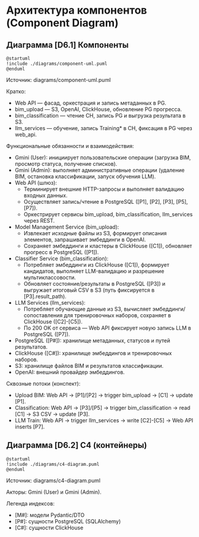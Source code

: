 # Архитектура компонентов (Component Diagram)

## Диаграмма [D6.1] Компоненты

<!-- puml: ./diagrams/component-uml.puml -->
```plantuml
@startuml
!include ./diagrams/component-uml.puml
@enduml
```

Источник: diagrams/component-uml.puml

Кратко:

- Web API — фасад, оркестрация и запись метаданных в PG.
- bim_upload — S3, OpenAI, ClickHouse, обновление PG прогресса.
- bim_classification — чтение CH, запись PG и выгрузка результата в S3.
- llm_services — обучение, запись Training* в CH, фиксация в PG через web_api.

Функциональные обязанности и взаимодействия:

- Gmini (User): инициирует пользовательские операции (загрузка BIM, просмотр статуса, получение списков).
- Gmini (Admin): выполняет административные операции (удаление BIM, остановка классификации, запуск обучения LLM).
- Web API (шлюз):
  - Терминирует внешние HTTP-запросы и выполняет валидацию входных данных.
  - Осуществляет запись/чтение в PostgreSQL ([P1], [P2], [P3], [P5], [P7]).
  - Оркестрирует сервисы bim_upload, bim_classification, llm_services через REST.
- Model Management Service (bim_upload):
  - Извлекает исходные файлы из S3, формирует описания элементов, запрашивает эмбеддинги в OpenAI.
  - Сохраняет эмбеддинги и кластеры в ClickHouse ([C1]), обновляет прогресс в PostgreSQL ([P1]).
- Classifier Service (bim_classification):
  - Потребляет эмбеддинги из ClickHouse ([C1]), формирует кандидатов, выполняет LLM-валидацию и разрешение мультиклассовости.
  - Обновляет состояние/результаты в PostgreSQL ([P3]) и выгружает итоговый CSV в S3 (путь фиксируется в [P3].result_path).
- LLM Services (llm_services):
  - Потребляет обучающие данные из S3, вычисляет эмбеддинги/сопоставления для тренировочных наборов, сохраняет в ClickHouse ([C2]-[C5]).
  - По 200 OK от сервиса — Web API фиксирует новую запись LLM в PostgreSQL ([P7]).
- PostgreSQL ([P#]): хранилище метаданных, статусов и путей результатов.
- ClickHouse ([C#]): хранилище эмбеддингов и тренировочных наборов.
- S3: хранилище файлов BIM и результатов классификации.
- OpenAI: внешний провайдер эмбеддингов.

Сквозные потоки (конспект):

- Upload BIM: Web API → [P1]/[P2] → trigger bim_upload → [C1] → update [P1].
- Classification: Web API → [P3]/[P5] → trigger bim_classification → read [C1] → S3 CSV → update [P3].
- LLM Train: Web API → trigger llm_services → write [C2]-[C5] → Web API inserts [P7].

## Диаграмма [D6.2] C4 (контейнеры)

<!-- puml: ./diagrams/c4-diagram.puml -->
```plantuml
@startuml
!include ./diagrams/c4-diagram.puml
@enduml
```

Источник: diagrams/c4-diagram.puml

Акторы: Gmini (User) и Gmini (Admin).

Легенда индексов:

- [M#]: модели Pydantic/DTO
- [P#]: сущности PostgreSQL (SQLAlchemy)
- [C#]: сущности ClickHouse
